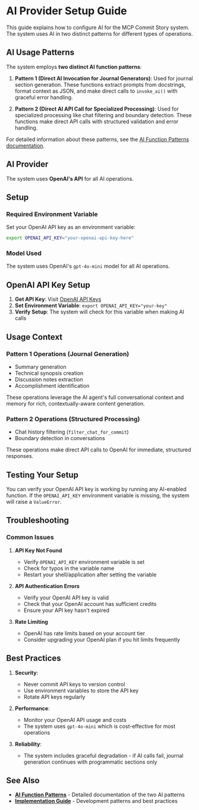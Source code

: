 # AI Provider Setup Guide

This guide explains how to configure AI for the MCP Commit Story system. The system uses AI in two distinct patterns for different types of operations.

## AI Usage Patterns

The system employs **two distinct AI function patterns**:

1. **Pattern 1 (Direct AI Invocation for Journal Generators)**: Used for journal section generation. These functions extract prompts from docstrings, format context as JSON, and make direct calls to `invoke_ai()` with graceful error handling.

2. **Pattern 2 (Direct AI API Call for Specialized Processing)**: Used for specialized processing like chat filtering and boundary detection. These functions make direct API calls with structured validation and error handling.

For detailed information about these patterns, see the [AI Function Patterns documentation](ai_function_pattern.md).

## AI Provider

The system uses **OpenAI's API** for all AI operations.

## Setup

### Required Environment Variable

Set your OpenAI API key as an environment variable:

```bash
export OPENAI_API_KEY="your-openai-api-key-here"
```

### Model Used

The system uses OpenAI's `gpt-4o-mini` model for all AI operations.

## OpenAI API Key Setup

1. **Get API Key**: Visit [OpenAI API Keys](https://platform.openai.com/account/api-keys)
2. **Set Environment Variable**: `export OPENAI_API_KEY="your-key"`
3. **Verify Setup**: The system will check for this variable when making AI calls

## Usage Context

### Pattern 1 Operations (Journal Generation)
- Summary generation
- Technical synopsis creation
- Discussion notes extraction
- Accomplishment identification

These operations leverage the AI agent's full conversational context and memory for rich, contextually-aware content generation.

### Pattern 2 Operations (Structured Processing)
- Chat history filtering (`filter_chat_for_commit`)
- Boundary detection in conversations

These operations make direct API calls to OpenAI for immediate, structured responses.

## Testing Your Setup

You can verify your OpenAI API key is working by running any AI-enabled function. If the `OPENAI_API_KEY` environment variable is missing, the system will raise a `ValueError`.

## Troubleshooting

### Common Issues

1. **API Key Not Found**
   - Verify `OPENAI_API_KEY` environment variable is set
   - Check for typos in the variable name
   - Restart your shell/application after setting the variable

2. **API Authentication Errors**
   - Verify your OpenAI API key is valid
   - Check that your OpenAI account has sufficient credits
   - Ensure your API key hasn't expired

3. **Rate Limiting**
   - OpenAI has rate limits based on your account tier
   - Consider upgrading your OpenAI plan if you hit limits frequently

## Best Practices

1. **Security**:
   - Never commit API keys to version control
   - Use environment variables to store the API key
   - Rotate API keys regularly

2. **Performance**:
   - Monitor your OpenAI API usage and costs
   - The system uses `gpt-4o-mini` which is cost-effective for most operations

3. **Reliability**:
   - The system includes graceful degradation - if AI calls fail, journal generation continues with programmatic sections only

## See Also

- **[AI Function Patterns](ai_function_pattern.md)** - Detailed documentation of the two AI patterns
- **[Implementation Guide](implementation-guide.md)** - Development patterns and best practices 